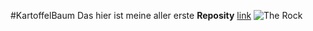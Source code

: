 #KartoffelBaum
Das hier ist meine aller erste **Reposity**
[link](https://de.wikipedia.org/wiki/Wikipedia:Hauptseite)
![The Rock](https://user-images.githubusercontent.com/111045576/184093941-b3603879-d036-4000-b975-ef4f892ab1f8.png)
